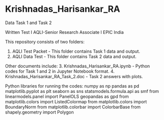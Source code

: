 # Krishnadas_Harisankar_RA
Data Task 1 and Task 2

Written Test I AQLI-Senior Research Associate I EPIC India

This repository consists of two folders:
1. AQLI Test Packet - This folder contains Task 1 data and output.
2. AQLI Data Test - This folder contains Task 2 data and output.

Other documents include:
3. Krishnadas_Harisankar_RA.ipynb - Python codes for Task 1 and 2 in Jupyter Notebook format.
4. Krishnadas_Harisankar_RA_Task_2.doc - Task 2 answers with plots.


Python libraries for running the codes:
numpy as np
pandas as pd
matplotlib.pyplot as plt
seaborn as sns
statsmodels.formula.api as smf
from linearmodels.panel import PanelOLS
geopandas as gpd
from matplotlib.colors import ListedColormap
from matplotlib.colors import BoundaryNorm
from matplotlib.colorbar import ColorbarBase
from shapely.geometry import Polygon
